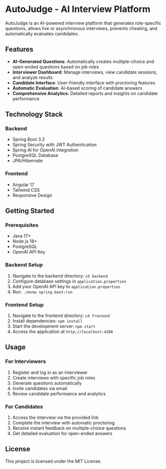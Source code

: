 # AutoJudge - AI Interview Platform

AutoJudge is an AI-powered interview platform that generates role-specific questions, allows live or asynchronous interviews, prevents cheating, and automatically evaluates candidates.

## Features

- **AI-Generated Questions**: Automatically creates multiple-choice and open-ended questions based on job roles
- **Interviewer Dashboard**: Manage interviews, view candidate sessions, and analyze results
- **Candidate Interface**: User-friendly interface with proctoring features
- **Automatic Evaluation**: AI-based scoring of candidate answers
- **Comprehensive Analytics**: Detailed reports and insights on candidate performance

## Technology Stack

### Backend

- Spring Boot 3.2
- Spring Security with JWT Authentication
- Spring AI for OpenAI integration
- PostgreSQL Database
- JPA/Hibernate

### Frontend

- Angular 17
- Tailwind CSS
- Responsive Design

## Getting Started

### Prerequisites

- Java 17+
- Node.js 18+
- PostgreSQL
- OpenAI API Key

### Backend Setup

1. Navigate to the backend directory: `cd backend`
2. Configure database settings in `application.properties`
3. Add your OpenAI API key to `application.properties`
4. Run: `./mvnw spring-boot:run`

### Frontend Setup

1. Navigate to the frontend directory: `cd frontend`
2. Install dependencies: `npm install`
3. Start the development server: `npm start`
4. Access the application at `http://localhost:4200`

## Usage

### For Interviewers

1. Register and log in as an interviewer
2. Create interviews with specific job roles
3. Generate questions automatically
4. Invite candidates via email
5. Review candidate performance and analytics

### For Candidates

1. Access the interview via the provided link
2. Complete the interview with automatic proctoring
3. Receive instant feedback on multiple-choice questions
4. Get detailed evaluation for open-ended answers

## License

This project is licensed under the MIT License.
